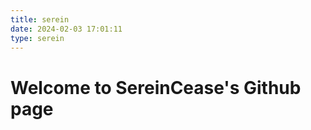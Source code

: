 ```yaml
---
title: serein
date: 2024-02-03 17:01:11
type: serein
---
```


# Welcome to SereinCease's Github page
